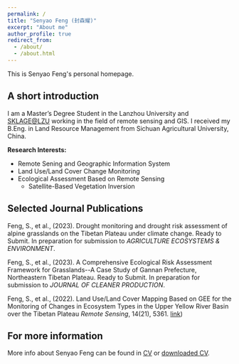 ```yaml
---
permalink: /
title: "Senyao Feng (封森耀)"
excerpt: "About me"
author_profile: true
redirect_from: 
  - /about/
  - /about.html
---
```


This is Senyao Feng's personal homepage.

## A short introduction
I am a Master’s Degree Student in the Lanzhou University and [SKLAGE@LZU](https://sklgae.lzu.edu.cn) working in the field of remote sensing and GIS. I received my B.Eng. in Land Resource Management from Sichuan Agricultural University, China.

<b>Research Interests:</b>
* Remote Sening and Geographic Information System
* Land Use/Land Cover Change Monitoring
* Ecological Assessment Based on Remote Sensing
  * Satellite-Based Vegetation Inversion

## Selected Journal Publications
Feng, S., et al., (2023). Drought monitoring and drought risk assessment of alpine grasslands on the Tibetan Plateau under climate change. Ready to Submit. In preparation for submission to *AGRICULTURE ECOSYSTEMS & ENVIRONMENT*.

Feng, S., et al., (2023). A Comprehensive Ecological Risk Assessment Framework for Grasslands--A Case Study of Gannan Prefecture, Northeastern Tibetan Plateau. Ready to Submit. In preparation for submission to *JOURNAL OF CLEANER PRODUCTION*.

Feng, S., et al., (2022). Land Use/Land Cover Mapping Based on GEE for the Monitoring of Changes in Ecosystem Types in the Upper Yellow River Basin over the Tibetan Plateau *Remote Sensing*, 14(21), 5361. [link](https://www.mdpi.com/2072-4292/14/21/5361))

## For more information
More info about Senyao Feng can be found in [CV](https://senyaofeng.github.io/Feng.github.io/cv/) or [downloaded CV](https://senyaofeng.github.io/Feng.github.io/files/CV_senyaofeng.pdf).
